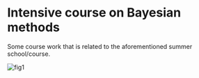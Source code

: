Intensive course on Bayesian methods
=========

Some course work that is related to the aforementioned summer school/course.

![fig1](/../gh-pages/figs/fig1.png?raw=true)

